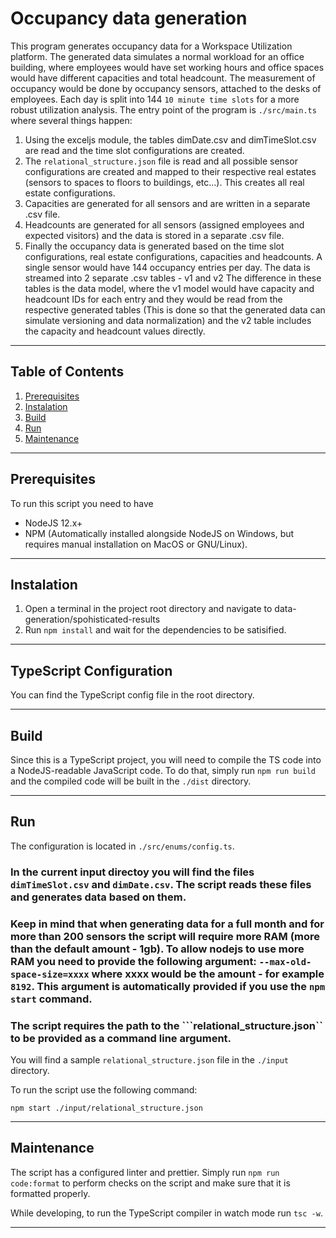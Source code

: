 # Occupancy data generation
This program generates occupancy data for a Workspace Utilization platform. The generated data simulates a normal workload for an office building, where employees would have set working hours and office spaces would have different capacities and total headcount. The measurement of occupancy would be done by occupancy sensors, attached to the desks of employees. Each day is split into 144 `10 minute time slots` for a more robust utilization analysis. The entry point of the program is `./src/main.ts` where several things happen:
1. Using the exceljs module, the tables dimDate.csv and dimTimeSlot.csv are read and the time slot configurations are created.
2. The `relational_structure.json` file is read and all possible sensor configurations are created and mapped to their respective real estates (sensors to spaces to floors to buildings, etc...). This creates all real estate configurations.
3. Capacities are generated for all sensors and are written in a separate .csv file.
4. Headcounts are generated for all sensors (assigned employees and expected visitors) and the data is stored in a separate .csv file.
5. Finally the occupancy data is generated based on the time slot configurations, real estate configurations, capacities and headcounts. A single sensor would have 144 occupancy entries per day. The data is streamed into 2 separate .csv tables - v1 and v2 The difference in these tables is the data model, where the v1 model would have capacity and headcount IDs for each entry and they would be read from the respective generated tables (This is done so that the generated data can simulate versioning and data normalization) and the v2 table includes the capacity and headcount values directly.

***

## Table of Contents
1. [Prerequisites](#prerequisites)
2. [Instalation](#instalation)
3. [Build](#build)
4. [Run](#run)
5. [Maintenance](#maintenance)

***

## Prerequisites
To run this script you need to have
- NodeJS 12.x+
- NPM (Automatically installed alongside NodeJS on Windows, but requires manual installation on MacOS or GNU/Linux).

***

## Instalation
1. Open a terminal in the project root directory and navigate to data-generation/spohisticated-results
2. Run ```npm install``` and wait for the dependencies to be satisified.

***

## TypeScript Configuration
You can find the TypeScript config file in the root directory. 

***

## Build
Since this is a TypeScript project, you will need to compile the TS code into a NodeJS-readable JavaScript code. To do that, simply run `npm run build` and the compiled code will be built in the `./dist` directory.
***

## Run
The configuration is located in `./src/enums/config.ts`.
### In the current input directoy you will find the files ```dimTimeSlot.csv``` and ```dimDate.csv```. The script reads these files and generates data based on them.
### Keep in mind that when generating data for a full month and for more than 200 sensors the script will require more RAM (more than the default amount - 1gb). To allow nodejs to use more RAM you need to provide the following argument: ```--max-old-space-size=xxxx``` where xxxx would be the amount - for example ```8192```. This argument is automatically provided if you use the `npm start` command.
### The script requires the path to the ```relational_structure.json`` to be provided as a command line argument.
You will find a sample `relational_structure.json` file in the `./input` directory.

To run the script use the following command:

`npm start ./input/relational_structure.json`

***

## Maintenance
The script has a configured linter and prettier. Simply run ```npm run code:format``` to perform checks on the script and make sure that it is formatted properly.

While developing, to run the TypeScript compiler in watch mode run `tsc -w`.
***